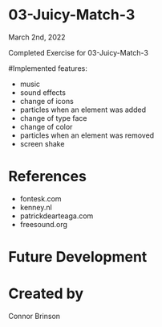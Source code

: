 # 03-Juicy-Match-3
March 2nd, 2022

Completed Exercise for 03-Juicy-Match-3

#Implemented features:
- music
- sound effects
- change of icons
- particles when an element was added
- change of type face
- change of color
- particles when an element was removed
- screen shake

# References
- fontesk.com
- kenney.nl
- patrickdearteaga.com
- freesound.org

# Future Development

# Created by
Connor Brinson
